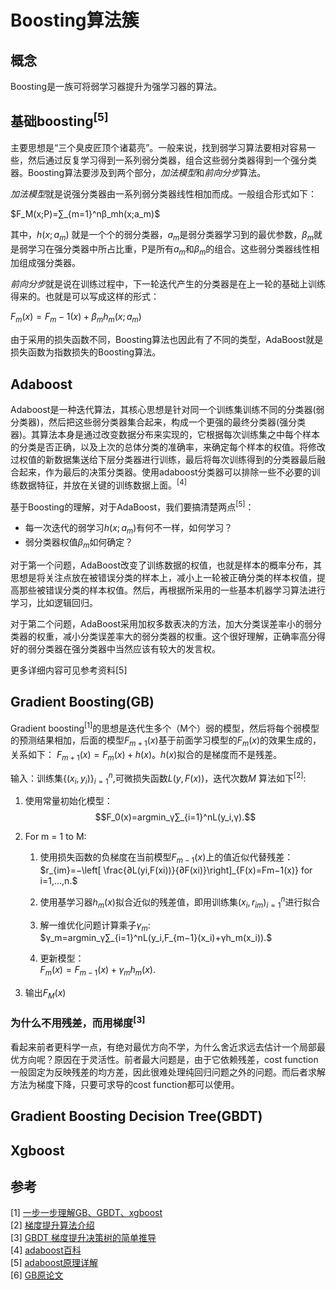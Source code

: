 # Boosting算法簇
## 概念
Boosting是一族可将弱学习器提升为强学习器的算法。
## 基础boosting<sup>[5]

主要思想是“三个臭皮匠顶个诸葛亮”。一般来说，找到弱学习算法要相对容易一些，然后通过反复学习得到一系列弱分类器，组合这些弱分类器得到一个强分类器。Boosting算法要涉及到两个部分，*加法模型*和*前向分步*算法。

*加法模型*就是说强分类器由一系列弱分类器线性相加而成。一般组合形式如下：

$F_M(x;P)=∑_{m=1}^nβ_mh(x;a_m)$

其中，$h(x;a_m)$ 就是一个个的弱分类器，$a_m$是弱分类器学习到的最优参数，$β_m$就是弱学习在强分类器中所占比重，P是所有$a_m$和$β_m$的组合。这些弱分类器线性相加组成强分类器。

*前向分步*就是说在训练过程中，下一轮迭代产生的分类器是在上一轮的基础上训练得来的。也就是可以写成这样的形式：

$F_m(x)=F_m−1(x)+β_mh_m(x;a_m)$

由于采用的损失函数不同，Boosting算法也因此有了不同的类型，AdaBoost就是损失函数为指数损失的Boosting算法。

## Adaboost
Adaboost是一种迭代算法，其核心思想是针对同一个训练集训练不同的分类器(弱分类器)，然后把这些弱分类器集合起来，构成一个更强的最终分类器(强分类器)。其算法本身是通过改变数据分布来实现的，它根据每次训练集之中每个样本的分类是否正确，以及上次的总体分类的准确率，来确定每个样本的权值。将修改过权值的新数据集送给下层分类器进行训练，最后将每次训练得到的分类器最后融合起来，作为最后的决策分类器。使用adaboost分类器可以排除一些不必要的训练数据特征，并放在关键的训练数据上面。<sup>[4]</sup>

基于Boosting的理解，对于AdaBoost，我们要搞清楚两点<sup>[5]</sup>：

- 每一次迭代的弱学习$h(x;a_m)$有何不一样，如何学习？
- 弱分类器权值$β_m$如何确定？
  
对于第一个问题，AdaBoost改变了训练数据的权值，也就是样本的概率分布，其思想是将关注点放在被错误分类的样本上，减小上一轮被正确分类的样本权值，提高那些被错误分类的样本权值。然后，再根据所采用的一些基本机器学习算法进行学习，比如逻辑回归。

对于第二个问题，AdaBoost采用加权多数表决的方法，加大分类误差率小的弱分类器的权重，减小分类误差率大的弱分类器的权重。这个很好理解，正确率高分得好的弱分类器在强分类器中当然应该有较大的发言权。

更多详细内容可见参考资料[5]

## Gradient Boosting(GB)
Gradient boosting<sup>[1]</sup>的思想是迭代生多个（M个）弱的模型，然后将每个弱模型的预测结果相加，后面的模型$F_{m+1}(x)$基于前面学习模型的$F_m(x)$的效果生成的，关系如下：
$F_{m+1}(x) = F_m(x) + h(x)$。$h(x)$拟合的是梯度而不是残差。

输入：训练集$\{(x_i,y_i)\}^n_{i=1}$,可微损失函数$L(y,F(x))$，迭代次数$M$ 
算法如下<sup>[2]</sup>: 
1. 使用常量初始化模型：
$$F_0(x)=argmin_γ∑_{i=1}^nL(y_i,γ).$$

2. For m = 1 to M: 
   1. 使用损失函数的负梯度在当前模型$F_{m−1}(x)$上的值近似代替残差：<br/>
$r_{im}=−\left[ \frac{∂L(yi,F(xi))}{∂F(xi)}\right]_{F(x)=Fm−1(x)} for i=1,…,n.$

    2. 使用基学习器$h_m(x)$拟合近似的残差值，即用训练集${(x_i,r_{im})}^n_{i=1}$进行拟合 
    3. 解一维优化问题计算乘子$γ_m$:<br/>
$γ_m=argmin_γ∑_{i=1}^nL(y_i,F_{m−1}(x_i)+γh_m(x_i)).$

    4. 更新模型：<br/>
$F_m(x)=F_{m−1}(x)+γ_mh_m(x).$

1. 输出$F_M(x)$

### 为什么不用残差，而用梯度<sup>[3]</sup>
看起来前者更科学一点，有绝对最优方向不学，为什么舍近求远去估计一个局部最优方向呢？原因在于灵活性。前者最大问题是，由于它依赖残差，cost function一般固定为反映残差的均方差，因此很难处理纯回归问题之外的问题。而后者求解方法为梯度下降，只要可求导的cost function都可以使用。

## Gradient Boosting Decision Tree(GBDT)

## Xgboost
## 参考
[1] [一步一步理解GB、GBDT、xgboost](https://www.cnblogs.com/wxquare/p/5541414.html)<br/>
[2] [梯度提升算法介绍](https://blog.csdn.net/wutao1530663/article/details/71235727)<br/>
[3] [GBDT 梯度提升决策树的简单推导](https://blog.csdn.net/shenxiaoming77/article/details/62045963)<br/>
[4] [adaboost百科](https://baike.baidu.com/item/adaboost/4531273)<br/>
[5] [adaboost原理详解](https://www.cnblogs.com/ScorpioLu/p/8295990.html)<br/>
[6] [GB原论文](thesis/GreedyFuncApproxSS.pdf)